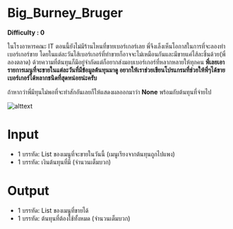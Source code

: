 # Big_Burney_Bruger

**Difficulty : 0**

ในโรงอาหารคณะ IT ตอนนี้ยังไม่มีร้านไหนที่ขายเบอร์เกอร์เลย พี่จึงเล็งเห็นโอกาสในการที่จะลองทำเบอร์เกอร์ขาย
โดยในแต่ละวันไส้เบอร์เกอร์ที่ทำขายก็อาจจะไม่เหมือนกันและมีขายแค่ไส้ละชิ้นด้วย(พี่ลองตลาด) ด้วยความที่ต้นทุนก็มึอยู่จำกัดแต่ก็อยากส่งมอบเบอร์เกอร์ที่หลากหลายให้ทุกคน
**พี่เลยเอารายการเมนูที่จะขายในแต่ละวันที่มีข้อมูลต้นทุนมาดู อยากให้เราช่วยเขียนโปรแกรมที่ช่วยให้พี่ๆได้ขายเบอร์เกอร์ได้หลากชนิดที่สุดหน่อยน่ะครับ**

ถ้าหากว่าพี่มีทุนไม่พอที่จะทำสักอันเลยก็ให้แสดงผลออกมาว่า **None** พร้อมกับต้นทุนที่จ่ายไป

![alttext](https://media1.tenor.com/m/uHGzjoLI1z0AAAAC/gundam-mobile-suit-gundam.gif)

# Input

- 1 บรรทัด: List ของเมนูที่จะขายในวันนี้ (เมนูเรียงจากต้นทุนถูกไปแพง)
- 1 บรรทัด: เงินต้นทุนที่มี (จำนวนเต็มบวก)

# Output

- 1 บรรทัด: List ของเมนูที่ขายได้
- 1 บรรทัด: ต้นทุนที่ต้องใช้ทั้งหมด (จำนวนเต็มบวก)
